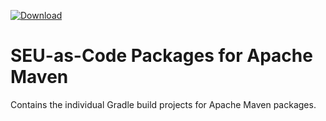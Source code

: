 [ ![Download](https://api.bintray.com/packages/seu-as-code/maven/apache-maven/images/download.svg) ](https://bintray.com/seu-as-code/maven/apache-maven/_latestVersion)

# SEU-as-Code Packages for Apache Maven

Contains the individual Gradle build projects for Apache Maven packages.

